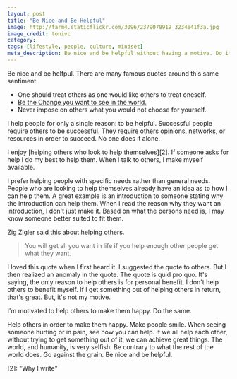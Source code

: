 ```yaml
---
layout: post
title: "Be Nice and Be Helpful"
image: http://farm4.staticflickr.com/3096/2379078919_3234e41f3a.jpg
image_credit: tonivc
category: 
tags: [lifestyle, people, culture, mindset]
meta_description: Be nice and be helpful without having a motive. Do it to see others be happy.
---
```

Be nice and be helfpul. There are many famous quotes around this same sentiment.

* One should treat others as one would like others to treat oneself.
* [Be the Change you want to see in the world.][1]
* Never impose on others what you would not choose for yourself.

I help people for only a single reason: to be helpful. Successful people require others to be successful. They require others opinions, networks, or resources in order to succeed. No one does it alone.

I enjoy [helping others who look to help themselves][2]. If someone asks for help I do my best to help them. When I talk to others, I make myself available. 

I prefer helping people with specific needs rather than general needs. People who are looking to help themselves already have an idea as to how I can help them. A great example is an introduction to someone stating why the introduction can help them. When I read the reason why they want an introduction, I don't just make it. Based on what the persons need is, I may know someone better suited to fit them.

Zig Zigler said this about helping others.

> You will get all you want in life if you help enough other people get what they want.

I loved this quote when I first heard it. I suggested the quote to others. But I then realized an anomaly in the quote. The quote is quid pro quo. It's saying, the only reason to help others is for personal benefit. I don't help others to benefit myself. If I get something out of helping others in return, that's great. But, it's not my motive.

I'm motivated to help others to make them happy. Do the same.

Help others in order to make them happy. Make people smile. When seeing someone hurting or in pain, see how you can help. If we all help each other, without trying to get something out of it, we can achieve great things. The world, and humanity, is very selfish. Be contrary to what the rest of the world does. Go against the grain. Be nice and be helpful.

[1]: http://www.elephantjournal.com/2011/08/be-the-change-you-wish-to-see-in-the-world-not-gandhi/
[2]: "Why I write"
